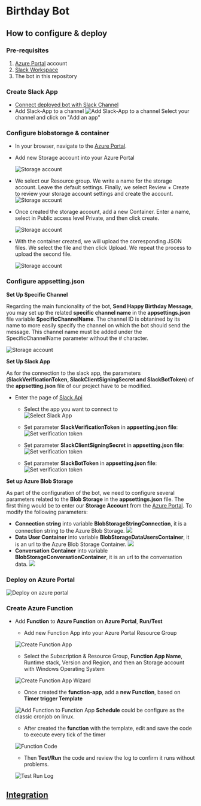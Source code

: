 # Birthday Bot
## How to configure & deploy  
### Pre-requisites

1. [Azure Portal](https://portal.azure.com) account
1. [Slack Workspace](https://slack.com/get-started#/create)
1. The bot in this repository

### Create Slack App

* [Connect deployed bot with Slack Channel](https://docs.microsoft.com/en-us/azure/bot-service/bot-service-channel-connect-slack?view=azure-bot-service-4.0&tabs=abs)
* Add Slack-App to a channel
![Add Slack-App to a channel](images/add-app.png)
Select your channel and click on "Add an app"

### Configure blobstorage & container  
- In your browser, navigate to the [Azure Portal](https://portal.azure.com).
  
- Add new Storage account into your Azure Portal

    ![Storage account](images/create-storage-account.png)

- We select our Resource group. We write a name for the storage account. Leave the default settings.
Finally, we select Review + Create to review your storage account settings and create the account.  
     ![Storage account](images/form_storage_account.png)

- Once created the storage account, add a new Container. Enter a name, select in Public access level Private, and then click create.  

     ![Storage account](images/add-container.png)

- With the container created, we will upload the corresponding JSON files. We select the file and then click Upload. We repeat the process to upload the second file.  

     ![Storage account](images/upload-json-file.png)

### Configure appsetting.json
**Set Up Specific Channel**

Regarding the main funcionality of the bot, **Send Happy Birthday Message**, you may set up the related **specific channel name** in the **appsettings.json** file variable **SpecificChannelName**. The channel ID is obtanined by its name to more easily specify the channel on which the bot should send the message. This channel name must be added under the SpecificChannelName parameter without the # character.

![Storage account](images/specificChannelName.png)  

**Set Up Slack App**

As for the connection to the slack app, the parameters (**SlackVerificationToken, SlackClientSigningSecret and SlackBotToken**) of the **appsetting.json** file of our project have to be modified.
- Enter the page of [Slack Api](https://api.slack.com/apps)
    - Select the app you want to connect to  
    ![Select Slack App](images/select_slack_app.png)

    - Set parameter **SlackVerificationToken** in **appsetting.json file**:
    ![Set verification token](images/set_verification_token.png)

    - Set parameter **SlackClientSigningSecret** in **appsetting.json file**:
    ![Set verification token](images/clientSigninSecret.png)

    - Set parameter **SlackBotToken** in **appsetting.json file**:
    ![Set verification token](images/slack_bot_token.png)

**Set up Azure Blob Storage**
 
As part of the configuration of the bot, we need to configure several parameters related to the **Blob Storage** in the **appsettings.json** file. The first thing would be to enter our **Storage Account** from the [Azure Portal](https://portal.azure.com/). To modify the following parameters:
 
- **Connection string** into variable **BlobStorageStringConnection**, it is a connection string to the Azure Blob Storage.
![](images/blob_storage_string_connection.png)
- **Data User Container** into variable **BlobStorageDataUsersContainer**, it is an url to the Azure Blob Storage Container.
![](images/data_user_container.png)
- **Conversation Container** into variable **BlobStorageConversationContainer**, it is an url to the conversation data.
![](images/conversation_container.png)

### Deploy on Azure Portal 

![Deploy on azure portal](images/deploy.png)
### Create Azure Function  
* Add **Function** to **Azure Function** on **Azure Portal**, **Run/Test**

    - Add new Function App into your Azure Portal Resource Group

    ![Create Function App](images/create-function-app.png)

    - Select the Subscription & Resource Group, **Function App Name**, Runtime stack, Version and Region, and then an Storage account with Windows Operating System
    
    ![Create Function App Wizard](images/create-function-app-wizard.png)

    - Once created the **function-app**, add a **new Function**, based on **Timer trigger Template**

    ![Add Function to Function App](images/add-function-to-function-app.png)
    **Schedule** could be configure as the classic cronjob on linux.

    - After created the **function** with the template, edit and save the code to execute every tick of the timer

    ![Function Code](images/function-code.png)

    - Then **Test/Run** the code and review the log to confirm it runs without problems.

    ![Test Run Log](images/test-run-log.png)

 ## [Integration](../../integrations/README.md)
